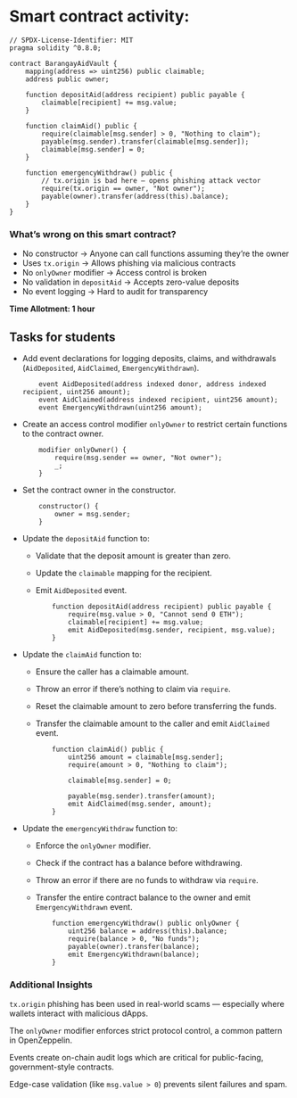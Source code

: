 # Smart contract activity:

```solidity
// SPDX-License-Identifier: MIT
pragma solidity ^0.8.0;

contract BarangayAidVault {
    mapping(address => uint256) public claimable;
    address public owner;

    function depositAid(address recipient) public payable {
        claimable[recipient] += msg.value;
    }

    function claimAid() public {
        require(claimable[msg.sender] > 0, "Nothing to claim");
        payable(msg.sender).transfer(claimable[msg.sender]);
        claimable[msg.sender] = 0;
    }

    function emergencyWithdraw() public {
        // tx.origin is bad here – opens phishing attack vector
        require(tx.origin == owner, "Not owner");
        payable(owner).transfer(address(this).balance);
    }
}
```

### What’s wrong on this smart contract?

- No constructor → Anyone can call functions assuming they’re the owner
- Uses `tx.origin` → Allows phishing via malicious contracts
- No `onlyOwner` modifier → Access control is broken
- No validation in `depositAid` → Accepts zero-value deposits
- No event logging → Hard to audit for transparency

**Time Allotment: 1 hour**

## Tasks for students

- Add event declarations for logging deposits, claims, and withdrawals (`AidDeposited`, `AidClaimed`, `EmergencyWithdrawn`).
  ```solidity
      event AidDeposited(address indexed donor, address indexed recipient, uint256 amount);
      event AidClaimed(address indexed recipient, uint256 amount);
      event EmergencyWithdrawn(uint256 amount);
  ```
- Create an access control modifier `onlyOwner` to restrict certain functions to the contract owner.

  ```solidity
      modifier onlyOwner() {
          require(msg.sender == owner, "Not owner");
          _;
      }
  ```

- Set the contract owner in the constructor.

  ```solidity
      constructor() {
          owner = msg.sender;
      }
  ```

- Update the `depositAid` function to:

  - Validate that the deposit amount is greater than zero.
  - Update the `claimable` mapping for the recipient.
  - Emit `AidDeposited` event.

    ```solidity
        function depositAid(address recipient) public payable {
            require(msg.value > 0, "Cannot send 0 ETH");
            claimable[recipient] += msg.value;
            emit AidDeposited(msg.sender, recipient, msg.value);
        }
    ```

- Update the `claimAid` function to:

  - Ensure the caller has a claimable amount.
  - Throw an error if there’s nothing to claim via `require`.
  - Reset the claimable amount to zero before transferring the funds.
  - Transfer the claimable amount to the caller and emit `AidClaimed` event.

    ```solidity
        function claimAid() public {
            uint256 amount = claimable[msg.sender];
            require(amount > 0, "Nothing to claim");

            claimable[msg.sender] = 0;

            payable(msg.sender).transfer(amount);
            emit AidClaimed(msg.sender, amount);
        }
    ```

- Update the `emergencyWithdraw` function to:

  - Enforce the `onlyOwner` modifier.
  - Check if the contract has a balance before withdrawing.
  - Throw an error if there are no funds to withdraw via `require`.
  - Transfer the entire contract balance to the owner and emit `EmergencyWithdrawn` event.

    ```solidity
        function emergencyWithdraw() public onlyOwner {
            uint256 balance = address(this).balance;
            require(balance > 0, "No funds");
            payable(owner).transfer(balance);
            emit EmergencyWithdrawn(balance);
        }
    ```

### Additional Insights

`tx.origin` phishing has been used in real-world scams — especially where wallets interact with malicious dApps.

The `onlyOwner` modifier enforces strict protocol control, a common pattern in OpenZeppelin.

Events create on-chain audit logs which are critical for public-facing, government-style contracts.

Edge-case validation (like `msg.value > 0`) prevents silent failures and spam.
